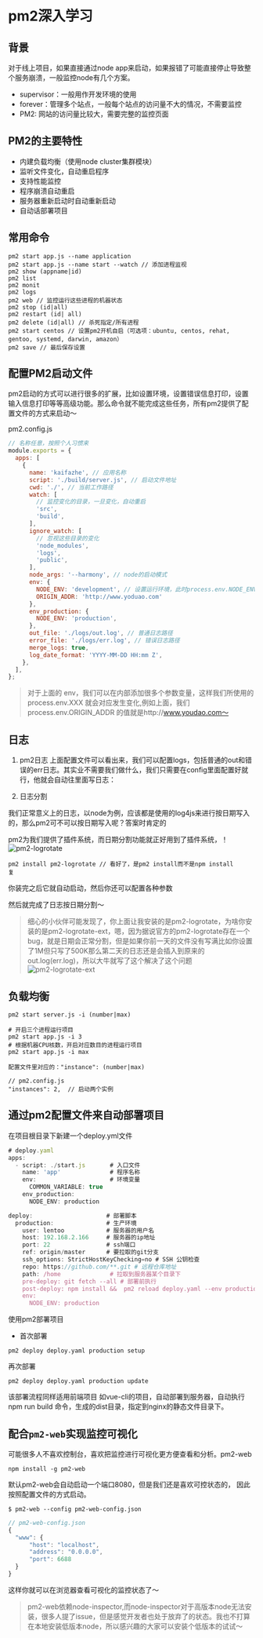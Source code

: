 # pm2深入学习

## 背景

对于线上项目，如果直接通过node app来启动，如果报错了可能直接停止导致整个服务崩溃，一般监控node有几个方案。

- supervisor：一般用作开发环境的使用
- forever：管理多个站点，一般每个站点的访问量不大的情况，不需要监控
- PM2: 网站的访问量比较大，需要完整的监控页面


## PM2的主要特性

- 内建负载均衡（使用node cluster集群模块）
- 监听文件变化，自动重启程序
- 支持性能监控
- 程序崩溃自动重启
- 服务器重新启动时自动重新启动
- 自动话部署项目

## 常用命令

```
pm2 start app.js --name application
pm2 start app.js --name start --watch // 添加进程监视
pm2 show (appname|id)
pm2 list
pm2 monit
pm2 logs
pm2 web // 监控运行这些进程的机器状态
pm2 stop (id|all)
pm2 restart (id| all)
pm2 delete (id|all) // 杀死指定/所有进程
pm2 start centos // 设置pm2开机自启（可选项：ubuntu, centos, rehat, gentoo, systemd, darwin, amazon）
pm2 save // 最后保存设置
```

## 配置PM2启动文件

pm2启动的方式可以进行很多的扩展，比如设置环境，设置错误信息打印，设置输入信息打印等等高级功能。那么命令就不能完成这些任务，所有pm2提供了配置文件的方式来启动～

pm2.config.js

```js
// 名称任意，按照个人习惯来
module.exports = {
  apps: [
    {
      name: 'kaifazhe', // 应用名称
      script: './build/server.js', // 启动文件地址
      cwd: './', // 当前工作路径
      watch: [
        // 监控变化的目录，一旦变化，自动重启
        'src',
        'build',
      ],
      ignore_watch: [
        // 忽视这些目录的变化
        'node_modules',
        'logs',
        'public',
      ],
      node_args: '--harmony', // node的启动模式
      env: {
        NODE_ENV: 'development', // 设置运行环境，此时process.env.NODE_ENV的值就是development
        ORIGIN_ADDR: 'http://www.yoduao.com'
      },
      env_production: {
        NODE_ENV: 'production',
      },
      out_file: './logs/out.log', // 普通日志路径
      error_file: './logs/err.log', // 错误日志路径
      merge_logs: true,
      log_date_format: 'YYYY-MM-DD HH:mm Z',
    },
  ],
};


```

> 对于上面的 env，我们可以在内部添加很多个参数变量，这样我们所使用的 process.env.XXX 就会对应发生变化,例如上面，我们 process.env.ORIGIN_ADDR 的值就是http://www.youdao.com～


## 日志

1. pm2日志
   上面配置文件可以看出来，我们可以配置logs，包括普通的out和错误的err日志。其实业不需要我们做什么，我们只需要在config里面配置好就行，他就会自动往里面写日志：

2. 日志分割

我们正常意义上的日志，以node为例，应该都是使用的log4js来进行按日期写入的，那么pm2可不可以按日期写入呢？答案时肯定的

pm2为我们提供了插件系统，而日期分割功能就正好用到了插件系统，！![pm2-logrotate](https://github.com/keymetrics/pm2-logrotate)

```
pm2 install pm2-logrotate // 看好了，是pm2 install而不是npm install
复
```

你装完之后它就自动启动，然后你还可以配置各种参数

然后就完成了日志按日期分割～

> 细心的小伙伴可能发现了，你上面让我安装的是pm2-logrotate，为啥你安装的是pm2-logrotate-ext，嗯，因为据说官方的pm2-logrotate存在一个bug，就是日期会正常分割，但是如果你前一天的文件没有写满比如你设置了1M但只写了500K那么第二天的日志还是会插入到原来的out.log(err.log)，所以大牛就写了这个解决了这个问题![pm2-logrotate-ext](https://github.com/Lujo5/pm2-logrotate-ext)



## 负载均衡

```
pm2 start server.js -i (number|max)

```

```
# 开启三个进程运行项目
pm2 start app.js -i 3
# 根据机器CPU核数，开启对应数目的进程运行项目
pm2 start app.js -i max
```

```
配置文件里对应的："instance": (number|max)
```

```
// pm2.config.js
"instances": 2,  // 启动两个实例

```

## 通过pm2配置文件来自动部署项目

在项目根目录下新建一个deploy.yml文件

```js
# deploy.yaml
apps:
  - script: ./start.js       # 入口文件
    name: 'app'              # 程序名称
    env:                     # 环境变量
      COMMON_VARIABLE: true
    env_production:
      NODE_ENV: production

deploy:                     # 部署脚本
  production:               # 生产环境
    user: lentoo            # 服务器的用户名
    host: 192.168.2.166     # 服务器的ip地址
    port: 22                # ssh端口
    ref: origin/master      # 要拉取的git分支
    ssh_options: StrictHostKeyChecking=no # SSH 公钥检查
    repo: https://github.com/**.git # 远程仓库地址
    path: /home              # 拉取到服务器某个目录下
    pre-deploy: git fetch --all # 部署前执行
    post-deploy: npm install &&  pm2 reload deploy.yaml --env production # 部署后执行
    env:
      NODE_ENV: production
```

使用pm2部署项目

- 首次部署

```
pm2 deploy deploy.yaml production setup
```

再次部署

```
pm2 deploy deploy.yaml production update
```


该部署流程同样适用前端项目
如vue-cli的项目，自动部署到服务器，自动执行npm run build 命令，生成的dist目录，指定到nginx的静态文件目录下。


## 配合`pm2-web`实现监控可视化

可能很多人不喜欢控制台，喜欢把监控进行可视化更方便查看和分析。pm2-web

```
npm install -g pm2-web
```

默认pm2-web会自动启动一个端口8080，但是我们还是喜欢可控状态的， 因此按照配置文件的方式启动。

```
$ pm2-web --config pm2-web-config.json
```

```js
// pm2-web-config.json
{
  "www": {
      "host": "localhost",
      "address": "0.0.0.0",
      "port": 6688
  }
}

```

这样你就可以在浏览器查看可视化的监控状态了～

> pm2-web依赖node-inspector,而node-inspector对于高版本node无法安装，很多人提了issue，但是感觉开发者也处于放弃了的状态。我也不打算在本地安装低版本node，所以感兴趣的大家可以安装个低版本的试试～


